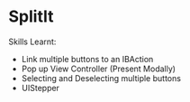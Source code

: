 # SplitIt

Skills Learnt:
- Link multiple buttons to an IBAction
- Pop up View Controller (Present Modally)
- Selecting and Deselecting multiple buttons
- UIStepper
